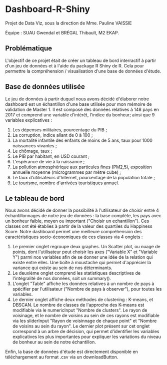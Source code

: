 # Dashboard-R-Shiny
Projet de Data Viz, sous la direction de Mme. Pauline VAISSIE

Équipe : SUAU Gwendal et BRÉGAL Thibault, M2 EKAP.

## Problématique
L'objectif de ce projet était de créer un tableau de bord interractif à partir d'un jeu de données et à l'aide du package R Shiny de R. Cela pour permettre la compréhension / visualisation d'une base de données d'étude.


## Base de données utilisée
Le jeu de données à partir duquel nous avons décidé d'élaborer notre dashboard est un échantillon d'une base utilisée pour mon mémoire de validation de Master 1. Il est composé des données relatives à 148 pays en 2017 et comprend une variable d'intérêt, l'indice du bonheur; ainsi que 9 variables explicatives :

1) Les dépenses militaires, pourcentage du PIB ;
2) La corruption, indice allant de 0 à 100 ;
3) La mortalité infantile des enfants de moins de 5 ans, taux pour 1000 naissances vivantes ;
4) Le chômage, taux ;
5) Le PIB par habitant, en USD courant ;
6) L'espérance de vie à la naissance ;
7) La pollution atmosphérique aux particules fines (PM2,5), exposition annuelle moyenne (microgrammes par mètre cube) ;
8) Le taux d'utilisateurs d'Internet, pourcentage de la population totale ;
9) Le tourisme, nombre d'arrivées touristiques annuel.


## Le tableau de bord
Nous avons décidé de donner la possibilité à l'utilisateur de choisir entre 4 échantillonnages de notre jeu de données : la base complète, les pays avec un bonheur faible, moyen ou important ("Choisir un echantillon"). Ces classes ont été établies à partir de la valeur des quartiles du Happiness Score. 
Notre dashboard permet une meilleure compréhension des caractéristiques socio-économiques de ces classes via 4 onglets :

1) Le premier onglet regroupe deux graphes. Un Scatter plot, ou nuage de points, dont l'utilisateur peut choisir les axes ("Variable X" et "Variable Y") parmi nos variables afin de se donner une idée de la relation qui existe entre elles. Une boîte à moustache qui permet d'apprécier la variance qui existe au sein de nos déterminants.
2) Le deuxième onglet comprend les statistiques descriptives de l'intégralité de nos données, soit un summary().
3) L'onglet "Table" affiche les données relatives à un nombre de pays à spécifier par l'utilisateur ("Nombre de pays à observer"), pour toutes les variables.
4) Le dernier onglet affiche deux méthodes de clustering : K-means, et DBSCAN. Le nombre de classes de l'approche des K-means est modifiable via le numericInput "Nombre de clusters". Le rayon de voisinage, et le nombre de voisins au sein de ces rayons est modifiable via les sliderInput "Rayon de voisinnage de chaque point" et "Nombre de voisins au sein du rayon". Le dernier plot présent sur cet onglet correspond à un arbre de décision, qui permet d'identifier les variables explicatives les plus importantes pour expliquer les variations du niveau de bonheur au sein de notre échantillon.

Enfin, la base de données d'étude est directement disponible en téléchargement au format .csv via un downloadButton.

 

